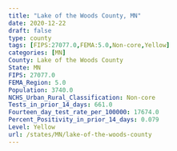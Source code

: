 ```yaml
---
title: "Lake of the Woods County, MN"
date: 2020-12-22
draft: false
type: county
tags: [FIPS:27077.0,FEMA:5.0,Non-core,Yellow]
categories: [MN]
County: Lake of the Woods County
State: MN
FIPS: 27077.0
FEMA_Region: 5.0
Population: 3740.0
NCHS_Urban_Rural_Classification: Non-core
Tests_in_prior_14_days: 661.0
Fourteen_day_test_rate_per_100000: 17674.0
Percent_Positivity_in_prior_14_days: 0.079
Level: Yellow
url: /states/MN/lake-of-the-woods-county
---
```



